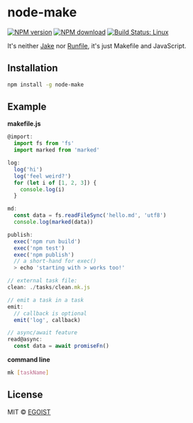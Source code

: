# node-make

[![NPM version](https://img.shields.io/npm/v/node-make.svg)](https://www.npmjs.com/package/node-make)
[![NPM download](https://img.shields.io/npm/dm/node-make.svg)](https://www.npmjs.com/package/node-make)
[![Build Status: Linux](https://travis-ci.org/egoist/node-make.svg?branch=master)](https://travis-ci.org/egoist/node-make)

It's neither [Jake](http://jakejs.com/) nor [Runfile](https://github.com/runfile/runfile), it's just Makefile and JavaScript.

## Installation

```bash
npm install -g node-make
```

## Example

**makefile.js**

```javascript
@import:
  import fs from 'fs'
  import marked from 'marked'

log:
  log('hi')
  log('feel weird?')
  for (let i of [1, 2, 3]) {
    console.log(i)
  }

md:
  const data = fs.readFileSync('hello.md', 'utf8')
  console.log(marked(data))

publish:
  exec('npm run build')
  exec('npm test')
  exec('npm publish')
  // a short-hand for exec()
  > echo 'starting with > works too!'

// external task file:
clean: ./tasks/clean.mk.js

// emit a task in a task
emit:
  // callback is optional
  emit('log', callback)

// async/await feature
read@async:
  const data = await promiseFn()
```

**command line**

```bash
mk [taskName]
```

## License

MIT &copy; [EGOIST](https://github.com/egoist)
